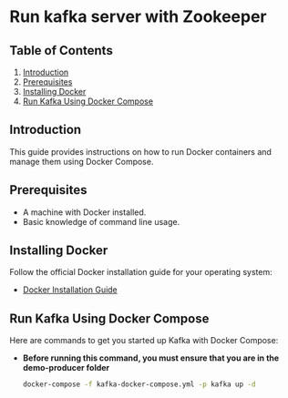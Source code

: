 # Run kafka server with Zookeeper

## Table of Contents
1. [Introduction](#introduction)
2. [Prerequisites](#prerequisites)
3. [Installing Docker](#installing-docker)
4. [Run Kafka Using Docker Compose](#run-kafka-using-docker-compose)

## Introduction
This guide provides instructions on how to run Docker containers and manage them using Docker Compose.

## Prerequisites
- A machine with Docker installed.
- Basic knowledge of command line usage.

## Installing Docker
Follow the official Docker installation guide for your operating system:
- [Docker Installation Guide](https://docs.docker.com/get-docker/)

## Run Kafka Using Docker Compose
Here are commands to get you started up Kafka with Docker Compose:

- **Before running this command, you must ensure that you are in the demo-producer folder**
  ```bash
  docker-compose -f kafka-docker-compose.yml -p kafka up -d
  ```
